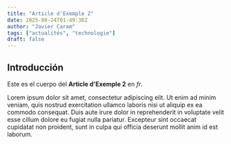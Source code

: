 ```yaml
---
title: "Article d'Exemple 2"
date: 2025-08-24T01:49:38Z
author: "Javier Caram"
tags: ["actualités", "technologie"]
draft: false
---
```


## Introducción

Este es el cuerpo del **Article d'Exemple 2** en *fr*.

Lorem ipsum dolor sit amet, consectetur adipiscing elit. Ut enim ad minim veniam, quis nostrud exercitation ullamco laboris nisi ut aliquip ex ea commodo consequat. Duis aute irure dolor in reprehenderit in voluptate velit esse cillum dolore eu fugiat nulla pariatur. Excepteur sint occaecat cupidatat non proident, sunt in culpa qui officia deserunt mollit anim id est laborum.
